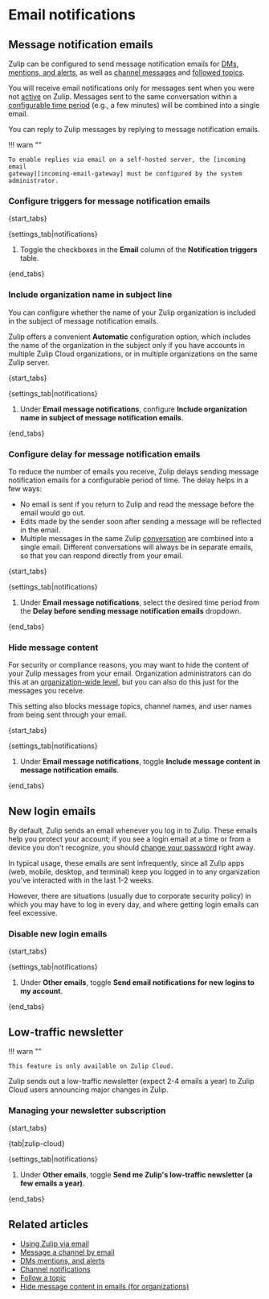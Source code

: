 # Email notifications

[incoming-email-gateway]: https://zulip.readthedocs.io/en/stable/production/email-gateway.html

## Message notification emails

Zulip can be configured to send message notification emails for [DMs, mentions,
and alerts](/help/dm-mention-alert-notifications), as well as [channel
messages](/help/channel-notifications) and [followed
topics](/help/follow-a-topic#configure-notifications-for-followed-topics).

You will receive email notifications only for messages sent when you were not
[active](/help/status-and-availability#availability) on Zulip. Messages sent to
the same conversation within a [configurable time
period](#configure-delay-for-message-notification-emails) (e.g., a few minutes)
will be combined into a single email.

You can reply to Zulip messages by replying to message notification emails.

!!! warn ""

    To enable replies via email on a self-hosted server, the [incoming email
    gateway][incoming-email-gateway] must be configured by the system
    administrator.

### Configure triggers for message notification emails

{start_tabs}

{settings_tab|notifications}

1. Toggle the checkboxes in the **Email** column of the **Notification
   triggers** table.

{end_tabs}

### Include organization name in subject line

You can configure whether the name of your Zulip organization is included in the
subject of message notification emails.

Zulip offers a convenient **Automatic** configuration option, which includes the
name of the organization in the subject only if you have accounts in multiple
Zulip Cloud organizations, or in multiple organizations on the same Zulip server.

{start_tabs}

{settings_tab|notifications}

1. Under **Email message notifications**, configure
   **Include organization name in subject of message notification emails**.

{end_tabs}

### Configure delay for message notification emails

To reduce the number of emails you receive, Zulip
delays sending message notification emails for a configurable period
of time. The delay helps in a few ways:

* No email is sent if you return to Zulip and read the message before
  the email would go out.
* Edits made by the sender soon after sending a message will be
  reflected in the email.
* Multiple messages in the same Zulip [conversation](/help/reading-conversations)
  are combined into a single email. Different conversations will always be in
  separate emails, so that you can respond directly from your
  email.

{start_tabs}

{settings_tab|notifications}

1. Under **Email message notifications**, select the desired time period from the
   **Delay before sending message notification emails** dropdown.

{end_tabs}

### Hide message content

For security or compliance reasons, you may want to hide the content of your
Zulip messages from your email. Organization administrators can do this at an
[organization-wide level](/help/hide-message-content-in-emails), but you can
also do this just for the messages you receive.

This setting also blocks message topics, channel names, and user names from
being sent through your email.

{start_tabs}

{settings_tab|notifications}

1. Under **Email message notifications**, toggle
   **Include message content in message notification emails**.

{end_tabs}

## New login emails

By default, Zulip sends an email whenever you log in to Zulip. These emails
help you protect your account; if you see a login email at a time or from a
device you don't recognize, you should
[change your password](/help/change-your-password) right away.

In typical usage, these emails are sent infrequently, since all Zulip apps
(web, mobile, desktop, and terminal) keep you logged in to any organization
you've interacted with in the last 1-2 weeks.

However, there are situations (usually due to corporate security policy) in
which you may have to log in every day, and where getting login emails can
feel excessive.

### Disable new login emails

{start_tabs}

{settings_tab|notifications}

1. Under **Other emails**, toggle
   **Send email notifications for new logins to my account**.

{end_tabs}

## Low-traffic newsletter

!!! warn ""

    This feature is only available on Zulip Cloud.

Zulip sends out a low-traffic newsletter (expect 2-4 emails a year)
to Zulip Cloud users announcing major changes in Zulip.

### Managing your newsletter subscription

{start_tabs}

{tab|zulip-cloud}

{settings_tab|notifications}

1. Under **Other emails**, toggle
   **Send me Zulip's low-traffic newsletter (a few emails a year)**.

{end_tabs}

## Related articles

* [Using Zulip via email](/help/using-zulip-via-email)
* [Message a channel by email](/help/message-a-channel-by-email)
* [DMs mentions, and alerts](/help/dm-mention-alert-notifications)
* [Channel notifications](/help/channel-notifications)
* [Follow a topic](/help/follow-a-topic)
* [Hide message content in emails (for organizations)](/help/hide-message-content-in-emails)

